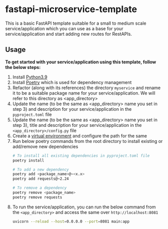 # fastapi-microservice-template
This is a basic FastAPI template suitable for a small to medium scale service/application which you can use as a base for your service/application and start adding new routes for RestAPIs.

## Usage
**To get started with your service/application using this template, follow the below steps:**
1. Install [Python3.9](https://www.python.org/downloads/)
2. Install [Poetry](https://pypi.org/project/poetry/) which is used for dependency management
3. Refactor (along with its references) the directory `myservice` and rename it to be a suitable package name for your service/application. We will refer to this directory as <app_directory>
4. Update the name (to be the same as <app_directory> name you set in step 3) and description for your service/application in the `pyproject.toml` file
5. Update the name (to be the same as <app_directory> name you set in step 3), title and description for your service/application in the `<app_directory>/config.py` file
6. Create a [virtual environment](https://docs.python.org/3/library/venv.html) and configure the path for the same
7. Run below poetry commands from the root directory to install existing or add/remove new dependencies
    ```bash
    # To install all existing dependencies in pyproject.toml file
    poetry install

    # To add a new dependency
    poetry add <package_name>@~<x.x>
    poetry add requests@~2.24

    # To remove a dependency
    poetry remove <package_name>
    poetry remove requests
    ```
8. To run the service/application, you can run the below command from the `<app_directory>` and access the same over `http://localhost:8081`
    ```bash
    uvicorn --reload --host=0.0.0.0 --port=8081 main:app
    ```

